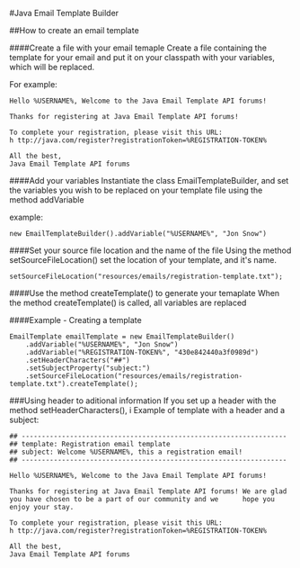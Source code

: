 #Java Email Template Builder

##How to create an email template

####Create a file with your email temaple
Create a file containing the template for your email and put it on your classpath with your variables, which will be replaced.

For example:

	Hello %USERNAME%, Welcome to the Java Email Template API forums!

	Thanks for registering at Java Email Template API forums!

	To complete your registration, please visit this URL:
	h ttp://java.com/register?registrationToken=%REGISTRATION-TOKEN%

	All the best,
	Java Email Template API forums

####Add your variables
Instantiate the class EmailTemplateBuilder, and set the variables you wish to be replaced on your template file using the method addVariable

example:

 	new EmailTemplateBuilder().addVariable("%USERNAME%", "Jon Snow")
 	

####Set your source file location and the name of the file
Using the method setSourceFileLocation() set the location of your template, and it's name.

	setSourceFileLocation("resources/emails/registration-template.txt");


####Use the method createTemplate() to generate your temaplate
When the method createTemplate() is called, all variables are replaced

####Example - Creating a template

	EmailTemplate emailTemplate = new EmailTemplateBuilder()
		.addVariable("%USERNAME%", "Jon Snow")
		.addVariable("%REGISTRATION-TOKEN%", "430e842440a3f0989d")
		.setHeaderCharacters("##")
		.setSubjectProperty("subject:")
		.setSourceFileLocation("resources/emails/registration-template.txt").createTemplate();

###Using header to aditional information
If you set up a header with the method setHeaderCharacters(), i
Example of template with a header and a subject:

	## ------------------------------------------------------------------
	## template: Registration email template
	## subject: Welcome %USERNAME%, this a registration email!
	## ------------------------------------------------------------------

	Hello %USERNAME%, Welcome to the Java Email Template API forums!

	Thanks for registering at Java Email Template API forums! We are glad you have chosen to be a part of our community and we 		hope you enjoy your stay.

	To complete your registration, please visit this URL:
	h ttp://java.com/register?registrationToken=%REGISTRATION-TOKEN%

	All the best,
	Java Email Template API forums



